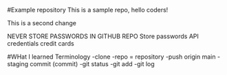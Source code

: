 #Example repository
This is a sample repo, hello coders!

This is a second change


NEVER STORE PASSWORDS IN GITHUB REPO
Store passwords
API credentials
credit cards

#WHat I learned
Terminology
-clone
-repo = repository
-push origin main
-staging commit (commit)
-git status
-git add
-git log